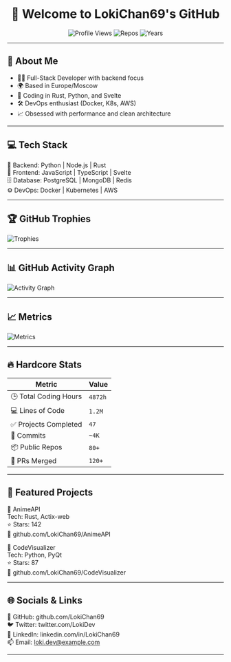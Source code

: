
<div align="center">

# 👋 Welcome to LokiChan69's GitHub

![Profile Views](https://komarev.com/ghpvc/?username=LokiChan69&color=blueviolet)
![Repos](https://badges.pufler.dev/repos/LokiChan69?color=black)
![Years](https://badges.pufler.dev/years/LokiChan69?color=black)

</div>

---

## 🧠 About Me

- 🧑‍💻 Full-Stack Developer with backend focus
- 🌍 Based in Europe/Moscow
- 🧪 Coding in Rust, Python, and Svelte
- 🛠️ DevOps enthusiast (Docker, K8s, AWS)
- 📈 Obsessed with performance and clean architecture

---

## 💻 Tech Stack


🧠 Backend:    Python | Node.js | Rust  
🎨 Frontend:   JavaScript | TypeScript | Svelte  
🗄️ Database:   PostgreSQL | MongoDB | Redis  
⚙️ DevOps:     Docker | Kubernetes | AWS  


---

## 🏆 GitHub Trophies

![Trophies](https://github-profile-trophy.vercel.app/?username=LokiChan69\&theme=onedark\&no-frame=true\&no-bg=true\&margin-w=6\&row=2\&column=4)

---

## 📊 GitHub Activity Graph

![Activity Graph](https://github-readme-activity-graph.vercel.app/graph?username=LokiChan69\&theme=react-dark\&hide_border=true\&area=true)

---

## 📈 Metrics

![Metrics](https://metrics.lecoq.io/LokiChan69?template=classic\&base=header%2Cactivity%2Ccommunity%2Crepositories%2Cmetadata\&config.timezone=Europe%2FMoscow)

---

## 🔥 Hardcore Stats

| Metric                | Value   |
| --------------------- | ------- |
| 🕒 Total Coding Hours | `4872h` |
| 💻 Lines of Code      | `1.2M`  |
| ✅ Projects Completed  | `47`    |
| 🚀 Commits            | `~4K`   |
| 📦 Public Repos       | `80+`   |
| 🔧 PRs Merged         | `120+`  |

---

## 🚀 Featured Projects

📌 AnimeAPI  
Tech: Rust, Actix-web  
⭐ Stars: 142  
🔗 github.com/LokiChan69/AnimeAPI

📌 CodeVisualizer  
Tech: Python, PyQt  
⭐ Stars: 87  
🔗 github.com/LokiChan69/CodeVisualizer

---

## 🌐 Socials & Links

🔗 GitHub:   github.com/LokiChan69  
🐦 Twitter:  twitter.com/LokiDev  
💼 LinkedIn: linkedin.com/in/LokiChan69  
📫 Email:    loki.dev@example.com

---

